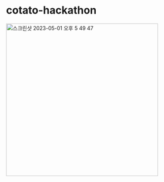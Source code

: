# cotato-hackathon
<img width="413" alt="스크린샷 2023-05-01 오후 5 49 47" src="https://user-images.githubusercontent.com/67852689/235432404-4a652300-d2cf-4adc-b571-ae71703ca815.png">